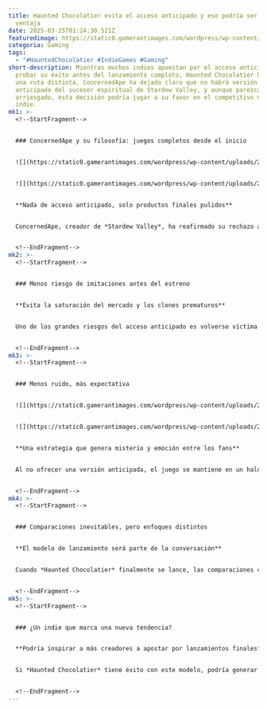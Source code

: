 ```yaml
---
title: Haunted Chocolatier evita el acceso anticipado y eso podría ser su mayor
  ventaja
date: 2025-03-25T01:24:30.521Z
featuredimage: https://static0.gamerantimages.com/wordpress/wp-content/uploads/wm/2025/03/haunted-chocolatier-no-early-access.jpg?q=70&fit=crop&w=1140&h=&dpr=1
categoria: Gaming
tags:
  - "#HauntedChocolatier #IndieGames #Gaming"
short-description: Mientras muchos indies apuestan por el acceso anticipado para
  probar su éxito antes del lanzamiento completo, Haunted Chocolatier ha tomado
  una ruta distinta. ConcernedApe ha dejado claro que no habrá versión
  anticipada del sucesor espiritual de Stardew Valley, y aunque parezca
  arriesgado, esta decisión podría jugar a su favor en el competitivo mercado
  indie.
mk1: >-
  <!--StartFragment-->


  ### ConcernedApe y su filosofía: juegos completos desde el inicio


  ![](https://static0.gamerantimages.com/wordpress/wp-content/uploads/2025/03/stardew-valley-egg-festival-booth.jpg?q=49&fit=crop&w=750&h=422&dpr=2)


  ![](https://static0.gamerantimages.com/wordpress/wp-content/uploads/2025/03/stardew-valley-farm-furnaces.jpg?q=49&fit=crop&w=750&h=422&dpr=2)


  **Nada de acceso anticipado, solo productos finales pulidos**


  ConcernedApe, creador de *Stardew Valley*, ha reafirmado su rechazo al modelo de acceso anticipado. Ya en 2016 sorprendió al lanzar *Stardew* como un juego completo, cuando muchos indies optaban por modelos en desarrollo. En entrevistas recientes, ha señalado que prefiere entregar una experiencia terminada, sin depender del feedback constante ni de ciclos prolongados de pruebas públicas. Para él, la calidad y visión creativa deben estar listas desde el primer día.


  <!--EndFragment-->
mk2: >-
  <!--StartFragment-->


  ### Menos riesgo de imitaciones antes del estreno


  **Evita la saturación del mercado y los clones prematuros**


  Uno de los grandes riesgos del acceso anticipado es volverse víctima de su propio éxito. Títulos como *Phasmophobia* o *Lethal Company* vieron cómo sus ideas eran copiadas antes incluso de terminar su ciclo de desarrollo. Al evitar ese camino, *Haunted Chocolatier* no se expone prematuramente a los imitadores. Su impacto se medirá tras un lanzamiento completo, lo que también podría darle una ventaja narrativa y mecánica única frente a una industria que reacciona rápido a las tendencias virales.


  <!--EndFragment-->
mk3: >-
  <!--StartFragment-->


  ### Menos ruido, más expectativa


  ![](https://static0.gamerantimages.com/wordpress/wp-content/uploads/2025/03/haunted-chocolatier-farming.jpg?q=49&fit=crop&w=750&h=422&dpr=2)


  ![](https://static0.gamerantimages.com/wordpress/wp-content/uploads/2025/01/cabin-in-the-woods-haunted-chocolatier.jpg?q=49&fit=crop&w=750&h=422&dpr=2)


  **Una estrategia que genera misterio y emoción entre los fans**


  Al no ofrecer una versión anticipada, el juego se mantiene en un halo de misterio que alimenta la expectativa. Los fans de *Stardew Valley* ya están atentos a cada pequeño adelanto de *Haunted Chocolatier*, y al saber que no podrán probarlo hasta que esté terminado, se refuerza la idea de que será una experiencia cuidada. Esta estrategia contrasta con la de otros indies que se desgastan a lo largo de años de parches, pruebas y versiones incompletas.


  <!--EndFragment-->
mk4: >-
  <!--StartFragment-->


  ### Comparaciones inevitables, pero enfoques distintos


  **El modelo de lanzamiento será parte de la conversación**


  Cuando *Haunted Chocolatier* finalmente se lance, las comparaciones con *Stardew Valley* serán inevitables. No solo por estilo gráfico o jugabilidad, sino también por cómo se lanzan. Mientras muchos indies evolucionan con el tiempo, este nuevo título busca llegar fuerte desde el primer día. Esto puede ser clave para posicionarse no solo como un buen juego indie, sino como una propuesta sólida que no necesita justificarse con parches o futuras promesas.


  <!--EndFragment-->
mk5: >-
  <!--StartFragment-->


  ### ¿Un indie que marca una nueva tendencia?


  **Podría inspirar a más creadores a apostar por lanzamientos finales**


  Si *Haunted Chocolatier* tiene éxito con este modelo, podría generar una nueva ola de desarrolladores que apuesten por lanzar juegos completos, en vez de prolongar accesos anticipados. Esto no solo podría elevar los estándares de calidad en el mercado indie, sino también devolver cierta confianza a los jugadores que han visto proyectos estancarse o cambiar radicalmente durante su desarrollo anticipado.


  <!--EndFragment-->
---
```


